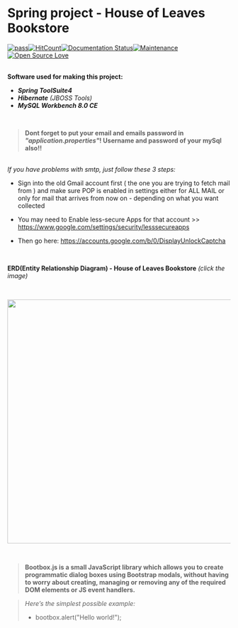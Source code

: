 # Spring project - House of Leaves Bookstore

[![pass](https://travis-ci.org/patrykkrawczyk/TDDAndDesignPatternsExample.svg?branch=master)](https://github.com/ZoranKJava/Project_1_StudentAdministration/blob/master/README.md#demo)[![HitCount](http://hits.dwyl.io/{ZoranKJava}/{Spring}.svg)](http://hits.dwyl.io/{username}/{ZoranKJava})[![Documentation Status](https://readthedocs.org/projects/ansicolortags/badge/?version=latest)](https://github.com/ZoranKJava/Project_1_StudentAdministration/tree/master/StudentAdministration)[![Maintenance](https://img.shields.io/badge/Maintained%3F-yes-green.svg)](https://github.com/ZoranKJava/Project_1_StudentAdministration/graphs/commit-activity)[![Open Source Love](https://badges.frapsoft.com/os/v3/open-source.png?v=103)](https://www.eclipse.org/photon/)
<br>
<br>


<b>Software used for making this project:</b>
* <i><b>Spring ToolSuite4</b></i>
* <i><b>Hibernate</b></i><i> (JBOSS Tools)</i>
* <i><b>MySQL Workbench 8.0 CE</b></i>

<br>

><b>Dont forget to put your email and emails password in <i>"application.properties"</i>! Username and password of your mySql also!!</b>

<br>
<i>If you have problems with smtp, just follow these 3 steps:</i>

* Sign into the old Gmail account first ( the one you are trying to fetch mail from ) and make sure POP is enabled in settings either for ALL MAIL or only for mail that arrives from now on - depending on what you want collected

* You may need to Enable less-secure Apps for that account >> https://www.google.com/settings/security/lesssecureapps

* Then go here: https://accounts.google.com/b/0/DisplayUnlockCaptcha

<br>

<b>ERD(Entity Relationship Diagram) - House of Leaves Bookstore</b><i> (click the image)</i>

<br>
<p align="center">
<a href="https://github.com/ZoranKJava/Project-2-Bookstore/blob/master/ERD%20-%20House%20of%20Leaves%20Bookstore.xml"><img width=550px href="*" src="https://github.com/ZoranKJava/gifs/blob/master/ERD.png"></a></p>

<br>

><b>Bootbox.js is a small JavaScript library which allows you to create programmatic dialog boxes using Bootstrap modals, without having to worry about creating, managing or removing any of the required DOM elements or JS event handlers.</b>
  
><i>Here’s the simplest possible example:</i>
> * bootbox.alert("Hello world!");
